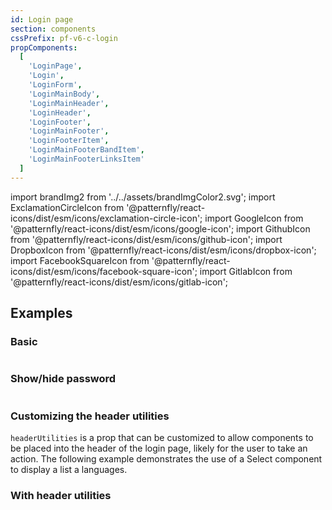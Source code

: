 ```yaml
---
id: Login page
section: components
cssPrefix: pf-v6-c-login
propComponents:
  [
    'LoginPage',
    'Login',
    'LoginForm',
    'LoginMainBody',
    'LoginMainHeader',
    'LoginHeader',
    'LoginFooter',
    'LoginMainFooter',
    'LoginFooterItem',
    'LoginMainFooterBandItem',
    'LoginMainFooterLinksItem'
  ]
---
```


import brandImg2 from '../../assets/brandImgColor2.svg';
import ExclamationCircleIcon from '@patternfly/react-icons/dist/esm/icons/exclamation-circle-icon';
import GoogleIcon from '@patternfly/react-icons/dist/esm/icons/google-icon';
import GithubIcon from '@patternfly/react-icons/dist/esm/icons/github-icon';
import DropboxIcon from '@patternfly/react-icons/dist/esm/icons/dropbox-icon';
import FacebookSquareIcon from '@patternfly/react-icons/dist/esm/icons/facebook-square-icon';
import GitlabIcon from '@patternfly/react-icons/dist/esm/icons/gitlab-icon';

## Examples

### Basic

```ts file='./LoginPageBasic.tsx' isFullscreen

```

### Show/hide password

```ts file='./LoginPageShowHidePassword.tsx' isFullscreen

```

### Customizing the header utilities

`headerUtilities` is a prop that can be customized to allow components to be placed into the header of the login page, likely for the user to take an action. The following example demonstrates the use of a Select component to display a list a languages.

### With header utilities

```ts file='./LoginPageLanguageSelect.tsx' isFullscreen

```

